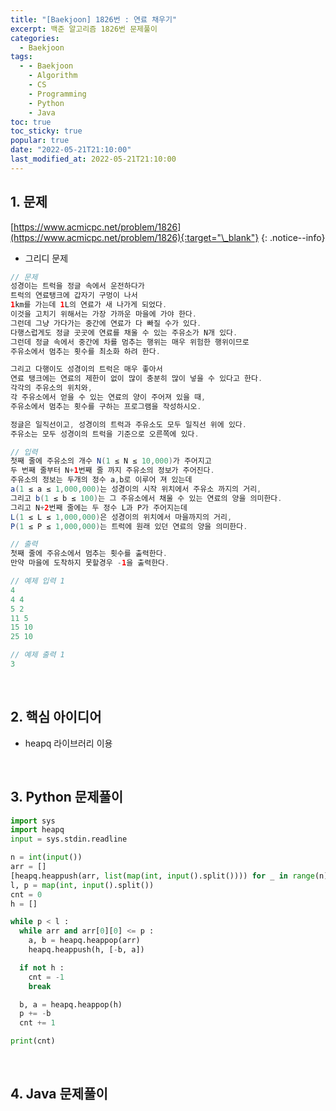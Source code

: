 ```yaml
---
title: "[Baekjoon] 1826번 : 연료 채우기"
excerpt: 백준 알고리즘 1826번 문제풀이
categories:
  - Baekjoon
tags:
  - - Baekjoon
    - Algorithm
    - CS
    - Programming
    - Python
    - Java
toc: true
toc_sticky: true
popular: true
date: "2022-05-21T21:10:00"
last_modified_at: 2022-05-21T21:10:00
---
```


## 1. 문제

[https://www.acmicpc.net/problem/1826](https://www.acmicpc.net/problem/1826){:target="\_blank"}
{: .notice--info}

- 그리디 문제

```java
// 문제
성경이는 트럭을 정글 속에서 운전하다가 
트럭의 연료탱크에 갑자기 구멍이 나서 
1km를 가는데 1L의 연료가 새 나가게 되었다. 
이것을 고치기 위해서는 가장 가까운 마을에 가야 한다. 
그런데 그냥 가다가는 중간에 연료가 다 빠질 수가 있다. 
다행스럽게도 정글 곳곳에 연료를 채울 수 있는 주유소가 N개 있다. 
그런데 정글 속에서 중간에 차를 멈추는 행위는 매우 위험한 행위이므로 
주유소에서 멈추는 횟수를 최소화 하려 한다.

그리고 다행이도 성경이의 트럭은 매우 좋아서 
연료 탱크에는 연료의 제한이 없이 많이 충분히 많이 넣을 수 있다고 한다. 
각각의 주유소의 위치와, 
각 주유소에서 얻을 수 있는 연료의 양이 주어져 있을 때, 
주유소에서 멈추는 횟수를 구하는 프로그램을 작성하시오.

정글은 일직선이고, 성경이의 트럭과 주유소도 모두 일직선 위에 있다. 
주유소는 모두 성경이의 트럭을 기준으로 오른쪽에 있다.

// 입력
첫째 줄에 주유소의 개수 N(1 ≤ N ≤ 10,000)가 주어지고 
두 번째 줄부터 N+1번째 줄 까지 주유소의 정보가 주어진다. 
주유소의 정보는 두개의 정수 a,b로 이루어 져 있는데 
a(1 ≤ a ≤ 1,000,000)는 성경이의 시작 위치에서 주유소 까지의 거리, 
그리고 b(1 ≤ b ≤ 100)는 그 주유소에서 채울 수 있는 연료의 양을 의미한다. 
그리고 N+2번째 줄에는 두 정수 L과 P가 주어지는데 
L(1 ≤ L ≤ 1,000,000)은 성경이의 위치에서 마을까지의 거리, 
P(1 ≤ P ≤ 1,000,000)는 트럭에 원래 있던 연료의 양을 의미한다.

// 출력
첫째 줄에 주유소에서 멈추는 횟수를 출력한다. 
만약 마을에 도착하지 못할경우 -1을 출력한다.

// 예제 입력 1 
4
4 4
5 2
11 5
15 10
25 10

// 예제 출력 1 
3
```

<br>

## 2. 핵심 아이디어

- heapq 라이브러리 이용

<br>

## 3. Python 문제풀이

```python
import sys
import heapq
input = sys.stdin.readline

n = int(input())
arr = []
[heapq.heappush(arr, list(map(int, input().split()))) for _ in range(n)]
l, p = map(int, input().split())
cnt = 0
h = []

while p < l :
  while arr and arr[0][0] <= p :
    a, b = heapq.heappop(arr)
    heapq.heappush(h, [-b, a])

  if not h :
    cnt = -1
    break

  b, a = heapq.heappop(h)
  p += -b
  cnt += 1

print(cnt)
```

<br>

## 4. Java 문제풀이

```java

```
